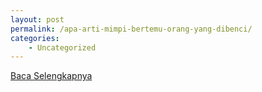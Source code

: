```yaml
---
layout: post
permalink: /apa-arti-mimpi-bertemu-orang-yang-dibenci/
categories:
    - Uncategorized
---
```


[Baca Selengkapnya](/06)